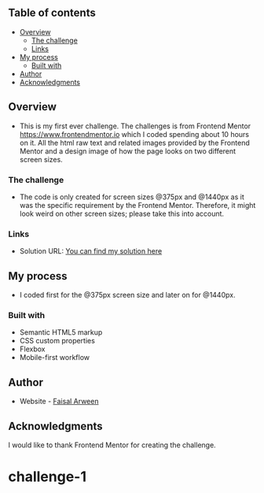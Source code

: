 ## Table of contents

- [Overview](#overview)
  - [The challenge](#the-challenge)
  - [Links](#links)
- [My process](#my-process)
  - [Built with](#built-with)
- [Author](#author)
- [Acknowledgments](#acknowledgments)

## Overview
- This is my first ever challenge. The challenges is from Frontend Mentor https://www.frontendmentor.io which I coded spending about 10 hours on it. All the html raw text and related images provided by the Frontend Mentor and a design image of how the page looks on two different screen sizes. 

### The challenge
- The code is only created for screen sizes @375px and @1440px as it was the specific requirement by the Frontend Mentor. Therefore, it might look weird on other screen sizes; please take this into account.

### Links
- Solution URL: [You can find my solution here](https://github.com/faisalarween/challenge-1)

## My process
- I coded first for the @375px screen size and later on for @1440px.

### Built with
- Semantic HTML5 markup
- CSS custom properties
- Flexbox
- Mobile-first workflow

## Author
- Website - [Faisal Arween](https://www.faisalarween.com/)

## Acknowledgments
I would like to thank Frontend Mentor for creating the challenge.
# challenge-1
